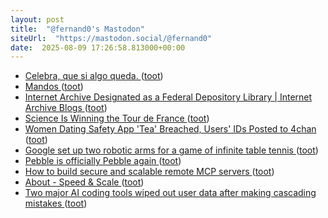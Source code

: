 ```yaml
---
layout: post
title:  "@fernand0's Mastodon"
siteUrl:  "https://mastodon.social/@fernand0"
date:  2025-08-09 17:26:58.813000+00:00
---
```

*  [Celebra, que si algo queda. ](https://avecesunafoto.wordpress.com/2025/08/09/celebra-que-si-algo-queda) ([toot](https://mastodon.social/@fernand0/114999978807245783))
*  [Mandos ](https://www.flickr.com/photos/fernand0/54677995899) ([toot](https://mastodon.social/@fernand0/114999950722154421))
*  [Internet Archive Designated as a Federal Depository Library \| Internet Archive Blogs ](https://blog.archive.org/2025/07/24/internet-archive-designated-as-a-federal-depository-library) ([toot](https://mastodon.social/@fernand0/114999943445781871))
*  [Science Is Winning the Tour de France ](https://www.theatlantic.com/ideas/archive/2025/07/cycling-success-without-doping/683655) ([toot](https://mastodon.social/@fernand0/114999789783491223))
*  [Women Dating Safety App 'Tea' Breached, Users' IDs Posted to 4chan ](https://www.404media.co/women-dating-safety-app-tea-breached-users-ids-posted-to-4chan) ([toot](https://mastodon.social/@fernand0/114999559824343003))
*  [Google set up two robotic arms for a game of infinite table tennis ](https://www.popsci.com/technology/google-deepmind-robot-table-tennis-match) ([toot](https://mastodon.social/@fernand0/114999340968593148))
*  [Pebble is officially Pebble again ](https://www.theverge.com/news/713931/pebble-smartwatch-name-trademark-recovere) ([toot](https://mastodon.social/@fernand0/114998661433797128))
*  [How to build secure and scalable remote MCP servers ](https://github.blog/ai-and-ml/generative-ai/how-to-build-secure-and-scalable-remote-mcp-servers) ([toot](https://mastodon.social/@fernand0/114998232090654040))
*  [About - Speed & Scale ](https://speedandscale.com/about) ([toot](https://mastodon.social/@fernand0/114998123016181085))
*  [Two major AI coding tools wiped out user data after making cascading mistakes ](https://arstechnica.com/information-technology/2025/07/ai-coding-assistants-chase-phantoms-destroy-real-user-data) ([toot](https://mastodon.social/@fernand0/114997938492890980))
